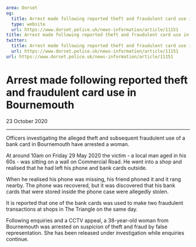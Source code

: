 ```yaml
area: Dorset
og:
  title: Arrest made following reported theft and fraudulent card use in Bournemouth
  type: website
  url: https://www.dorset.police.uk/news-information/article/11151
title: Arrest made following reported theft and fraudulent card use in Bournemouth |
twitter:
  title: Arrest made following reported theft and fraudulent card use in Bournemouth
  url: https://www.dorset.police.uk/news-information/article/11151
url: https://www.dorset.police.uk/news-information/article/11151
```

# Arrest made following reported theft and fraudulent card use in Bournemouth

23 October 2020

* * *

Officers investigating the alleged theft and subsequent fraudulent use of a bank card in Bournemouth have arrested a woman.

At around 10am on Friday 29 May 2020 the victim - a local man aged in his 60s - was sitting on a wall on Commercial Road. He went into a shop and realised that he had left his phone and bank cards outside.

When he realised his phone was missing, his friend phoned it and it rang nearby. The phone was recovered, but it was discovered that his bank cards that were stored inside the phone case were allegedly stolen.

It is reported that one of the bank cards was used to make two fraudulent transactions at shops in The Triangle on the same day.

Following enquiries and a CCTV appeal, a 38-year-old woman from Bournemouth was arrested on suspicion of theft and fraud by false representation. She has been released under investigation while enquiries continue.
